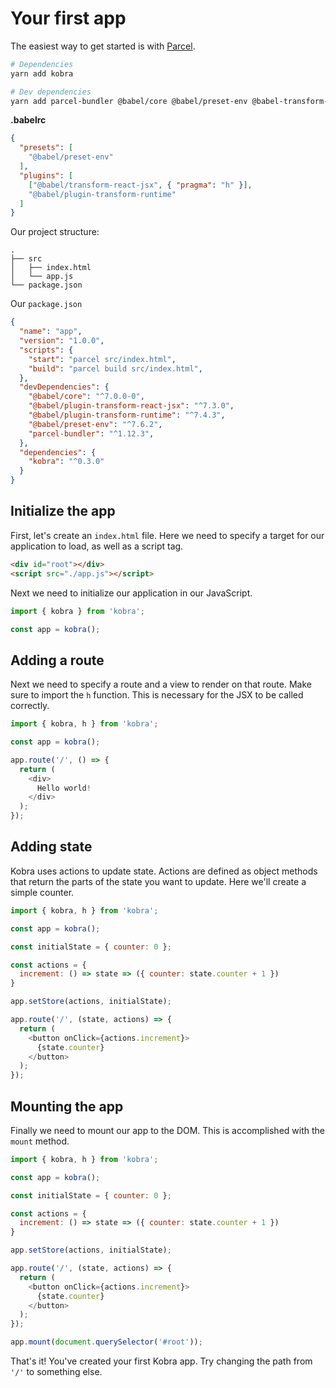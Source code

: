 # Your first app

The easiest way to get started is with [Parcel](https://parceljs.org).

```bash
# Dependencies
yarn add kobra

# Dev dependencies
yarn add parcel-bundler @babel/core @babel/preset-env @babel-transform-react-jsx @babel/plugin-transform-runtime --dev
```

**.babelrc**

```json
{
  "presets": [
    "@babel/preset-env"
  ],
  "plugins": [
    ["@babel/transform-react-jsx", { "pragma": "h" }],
    "@babel/plugin-transform-runtime"
  ]
}
```

Our project structure:

```
.
├── src
│   ├── index.html
│   └── app.js
└── package.json

```

Our `package.json`

```json
{
  "name": "app",
  "version": "1.0.0",
  "scripts": {
    "start": "parcel src/index.html",
    "build": "parcel build src/index.html",
  },
  "devDependencies": {
    "@babel/core": "^7.0.0-0",
    "@babel/plugin-transform-react-jsx": "^7.3.0",
    "@babel/plugin-transform-runtime": "^7.4.3",
    "@babel/preset-env": "^7.6.2",
    "parcel-bundler": "^1.12.3",
  },
  "dependencies": {
    "kobra": "^0.3.0"
  }
}
```

## Initialize the app

First, let's create an `index.html` file. Here we need to specify a target for our application to load, as well as a script tag.

```html
<div id="root"></div>
<script src="./app.js"></script>
```

Next we need to initialize our application in our JavaScript.

```js
import { kobra } from 'kobra';

const app = kobra();
```

## Adding a route

Next we need to specify a route and a view to render on that route. Make sure to import the `h` function. This is necessary for the JSX to be called correctly.

```js
import { kobra, h } from 'kobra';

const app = kobra();

app.route('/', () => {
  return (
    <div>
      Hello world!
    </div>
  );
});
```

## Adding state

Kobra uses actions to update state. Actions are defined as object methods that return the parts of the state you want to update. Here we'll create a simple counter.

```js
import { kobra, h } from 'kobra';

const app = kobra();

const initialState = { counter: 0 };

const actions = {
  increment: () => state => ({ counter: state.counter + 1 })
}

app.setStore(actions, initialState);

app.route('/', (state, actions) => {
  return (
    <button onClick={actions.increment}>
      {state.counter}
    </button>
  );
});
```

## Mounting the app

Finally we need to mount our app to the DOM. This is accomplished with the `mount` method.

```js
import { kobra, h } from 'kobra';

const app = kobra();

const initialState = { counter: 0 };

const actions = {
  increment: () => state => ({ counter: state.counter + 1 })
}

app.setStore(actions, initialState);

app.route('/', (state, actions) => {
  return (
    <button onClick={actions.increment}>
      {state.counter}
    </button>
  );
});

app.mount(document.querySelector('#root'));
```

That's it! You've created your first Kobra app. Try changing the path from `'/'` to something else.
